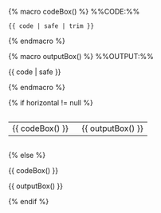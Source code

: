 <!-- This boilerplate shows MarkBind code and the rendered output of that code -->
<!-- Supports 4 variables. -->
<!-- `code` - The MarkBind code content in this variable will appear in a code block containing the code, -->
<!--          and as rendered output of the code. The code cannot start or end with empty lines due to `trim` -->
<!-- `highlightStyle` (optional) - Defines the syntax coloring for the code block-->
<!-- `heading` (optional) - Heading of the code block-->
<!-- `horizontal` (optional) - If the code and output is horizontally laid out. A non-empty input will result in a horizontal layout-->

{% macro codeBox() %}
%%CODE:%%
<div class="indented">

```{{ highlightStyle | safe }}{ {% if heading %}heading="{{heading}}"{% endif %}}
{{ code | safe | trim }}
```
</div>
{% endmacro %}

{% macro outputBox() %}
%%OUTPUT:%%
<div class="indented">

<box border-left-color="grey" background-color="white">

{{ code | safe }}
</box>
</div>
{% endmacro %}

{% if horizontal != null %}
<div style="overflow-x: auto">
<table style="width: 100%">
<tbody>
<tr>
<td style="width: 50%">
{{ codeBox() }}
</td>
<td style="width: 50%">
{{ outputBox() }}
</td>
</tr>
</tbody>
</table>
</div>

{% else %}

{{ codeBox() }}

{{ outputBox() }}

{% endif %}
